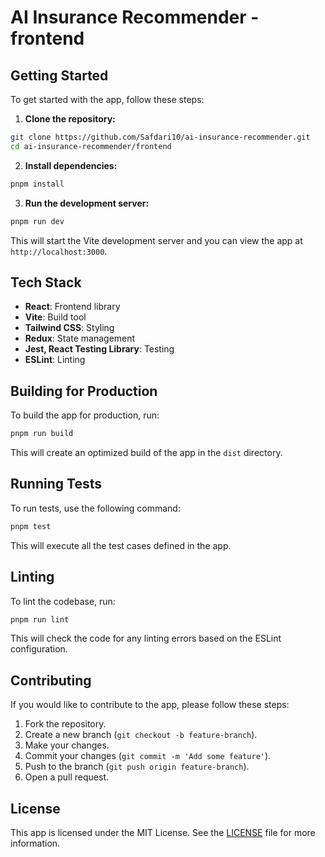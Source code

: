 # AI Insurance Recommender - frontend

## Getting Started

To get started with the app, follow these steps:

1. **Clone the repository:**

```sh
git clone https://github.com/Safdari10/ai-insurance-recommender.git
cd ai-insurance-recommender/frontend
```

2. **Install dependencies:**

```sh
pnpm install
```

3. **Run the development server:**

```sh
pnpm run dev
```

This will start the Vite development server and you can view the app at `http://localhost:3000`.

## Tech Stack

- **React**: Frontend library
- **Vite**: Build tool
- **Tailwind CSS**: Styling
- **Redux**: State management
- **Jest, React Testing Library**: Testing
- **ESLint**: Linting

## Building for Production

To build the app for production, run:

```sh
pnpm run build
```

This will create an optimized build of the app in the `dist` directory.

## Running Tests

To run tests, use the following command:

```sh
pnpm test
```

This will execute all the test cases defined in the app.

## Linting

To lint the codebase, run:

```sh
pnpm run lint
```

This will check the code for any linting errors based on the ESLint configuration.

## Contributing

If you would like to contribute to the app, please follow these steps:

1. Fork the repository.
2. Create a new branch (`git checkout -b feature-branch`).
3. Make your changes.
4. Commit your changes (`git commit -m 'Add some feature'`).
5. Push to the branch (`git push origin feature-branch`).
6. Open a pull request.

## License

This app is licensed under the MIT License. See the [LICENSE](../LICENSE) file for more information.
